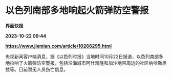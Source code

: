 # 以色列南部多地响起火箭弹防空警报
**界面快报**

**2023-10-22 09:44**

**https://www.jiemian.com/article/10266295.html**

央视新闻客户端消息，据《以色列时报》当地时间10月22日报道，以色列南部多地拉响了火箭弹防空警报，包括沿海城市阿什凯隆和加沙地带周边的社区纳哈勒奥兹等。目前暂无人员伤亡信息。